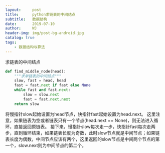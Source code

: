 ```yaml
---
layout:     post
title:      python求链表的中间结点
subtitle:   数据结构
date:       2019-07-10
author:     WJ
header-img: img/post-bg-android.jpg
catalog: true
tags:
    - 数据结构与算法
---
```


求链表的中间结点
```python
def find_middle_node(head):
    """求单链表的中间结点"""
    slow, fast = head, head
    fast = fast.next if fast else None
    while fast and fast.next:
        slow = slow.next
        fast = fast.next.next
    return slow
```

将慢指针slow起始设置为head节点，快指针fast起始设置为head.next。
这里注意，如果链表为空或者链表只有一个节点(head.next == None)，则无法进入循环，直接返回原链表。
接下来，慢指针slow每次走一步，快指针fast每次走两步，直到循环结束，如果链表长度为奇数，此时slow节点就是中间节点；如果链表长度为偶数，中间节点应该有两个，这里返回的slow节点是中间两个节点的第一个，slow.next则为中间节点的第二个。
